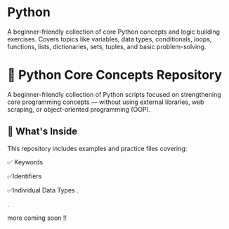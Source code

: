 # Python
A beginner-friendly collection of core Python concepts and logic building exercises. Covers topics like variables, data types, conditionals, loops, functions, lists, dictionaries, sets, tuples, and basic problem-solving.
# 🐍 Python Core Concepts Repository
A beginner-friendly collection of Python scripts focused on strengthening core programming concepts — without using external libraries, web scraping, or object-oriented programming (OOP).

## 📘 What's Inside
This repository includes examples and practice files covering:

✅ Keywords

✅Identifiers

✅Individual Data Types
.

.

more coming soon !!
